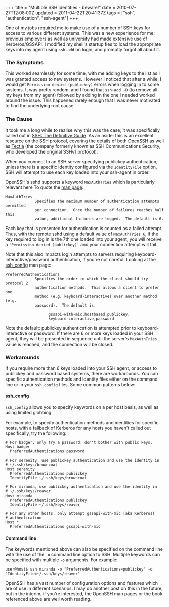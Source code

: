 +++
title = "Multiple SSH identities - beware!"
date = 2010-07-27T12:08:00Z
updated = 2011-04-22T20:41:37Z
tags = ["ssh", "authentication", "ssh-agent"]
+++

One of my jobs required me to make use of a number of SSH keys for access to
various different systems. This was a new experience for me; previous employers
as well as university had made extensive use of Kerberos/GSSAPI. I modified my
shell's startup fies to load the appropriate keys into my agent using
`ssh-add` on login, and promptly forgot all about it.

### The Symptoms

This worked seamlessly for some time, with me adding keys to
the list as I was granted access to new systems. However I noticed that after a
while, I would get `Permission denied (publickey)` errors when logging in to
some systems. It was pretty random, and I found that `ssh-add -D` (to remove
all my keys from my agent) followed by adding in the one I needed worked around
the issue. This happened rarely enough that I was never motivated to find the
underlying root cause.

### The Cause

It took me a long while to realise why this was the case; it was specifically
called out in [SSH: The Definitive Guide](http://amzn.com/0596008953). As an
aside: this is an excellent resource on the SSH protocol, covering the details
of both [OpenSSH](http://www.openssh.com/) as well as
[Tectia](http://www.ssh.com/) (the company formerly known as SSH Communications
Security, who developed the original SSHv1 protocol).

When you connect to an SSH server specifying publickey authentication, unless
there is a specific identity configured via the `IdentityFile` option, SSH will
attempt to use each key loaded into your ssh-agent in order.

OpenSSH's sshd supports a keyword `MaxAuthTries` which is particularly relevant
here To quote the [man
page](http://www.openbsd.org/cgi-bin/man.cgi?query=sshd_config&sektion=5):

```manpage
MaxAuthTries
             Specifies the maximum number of authentication attempts permitted
             per connection.  Once the number of failures reaches half this
             value, additional failures are logged.  The default is 6.
```

Each key that is presented for authentication is counted as a failed attempt.
Thus, with the remote sshd using a default value of `MaxAuthTries 6`, if the
key required to log in is the 7th one loaded into your agent, you will receive
a `'Permission denied (publickey)'` and your connection attempt will fail.

Note that this also impacts login attempts to servers requiring
keyboard-interactive/password authentication, if you're not careful. Looking at
the
[ssh_config](http://www.openbsd.org/cgi-bin/man.cgi?query=ssh_config&sektion=5)
man page:

```manpage
PreferredAuthentications
             Specifies the order in which the client should try protocol 2
             authentication methods.  This allows a client to prefer one
             method (e.g. keyboard-interactive) over another method (e.g.
             password).  The default is:

                   gssapi-with-mic,hostbased,publickey,
                   keyboard-interactive,password
```

Note the default: publickey authentication is attempted prior to
keyboard-interactive or password. If there are 6 or more keys loaded in your
SSH agent, they will be presented in sequence until the server's `MaxAuthTries`
value is reached, and the connection will be closed.

### Workarounds

If you require more than 6 keys loaded into your SSH agent, or access to
publickey and password based systems, there are workarounds. You can specific
authentication methods and identity files either on the command line or in your
`ssh_config` files. Some common patterns below:

#### ssh_config

`ssh_config` allows you to specify keywords on a per host basis, as well as
using limited globbing.

For example, to specify authentication methods and identities for specific
hosts, with a fallback of Kerberos for any hosts you haven't called out
specifically, try the following:

```
# For badger, only try a password, don't bother with public keys.
Host badger
  PreferredAuthentications password

# For serenity, use publickey authentication and use the identity in
# ~/.ssh/keys/browncoat
Host serenity
  PreferredAuthentications publickey
  IdentityFile ~/.ssh/keys/browncoat

# For miranda, use publickey authentication and use the identity in
# ~/.ssh/keys/reaver
Host miranda
  PreferredAuthentications publickey
  IdentityFile ~/.ssh/keys/reaver

# For any other hosts, only attempt gssapi-with-mic (aka Kerberos)
# authentication
Host *
  PreferredAuthentications gssapi-with-mic

```

#### Command line

The keywords mentioned above can also be specified on the command line with the
use of the `-o` command line option to SSH. Multiple keywords can be specified
with multiple `-o` arguments. For example:

```
user@host$ ssh miranda -o "PreferredAuthentications=publickey" -o "IdentityFile=~/.ssh/keys/reaver"
```

OpenSSH has a vast number of configuration options and features which are of
use in different scenarios. I may do another post on this in the future, but in
the interim, if you're interested, the OpenSSH man pages or the book referenced
above are well worth reading.
